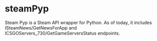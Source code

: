 # steamPyp
Steam Pyp is a Steam API wrapper for Python. As of today, it includes ISteamNews/GetNewsForApp and ICSGOServers_730/GetGameServersStatus endpoints.
